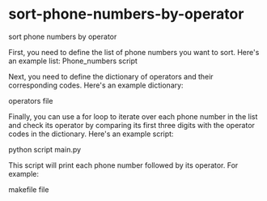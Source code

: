 # sort-phone-numbers-by-operator
sort phone numbers by operator


First, you need to define the list of phone numbers you want to sort. Here's an example list:
Phone_numbers script

Next, you need to define the dictionary of operators and their corresponding codes. Here's an example dictionary:

operators file

Finally, you can use a for loop to iterate over each phone number in the list and check its operator by comparing its first three digits with the operator codes in the dictionary. Here's an example script:

python script main.py 

This script will print each phone number followed by its operator. For example:

makefile file
